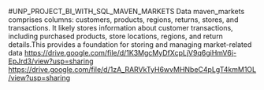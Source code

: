 #UNP_PROJECT_BI_WITH_SQL_MAVEN_MARKETS
Data maven_markets comprises columns: customers, products, regions, returns, stores, and transactions. It likely stores information about customer transactions, including purchased products, store locations, regions, and return details.This provides a foundation for storing and managing market-related data
https://drive.google.com/file/d/1K3MgcMyDfXcpLjV9q6giHmV6j-EpJrd3/view?usp=sharing
https://drive.google.com/file/d/1zA_RARVkTyH6wvMHNbeC4pLgT4kmM1OL/view?usp=sharing
